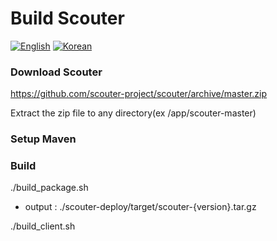 # Build Scouter
[![English](https://img.shields.io/badge/language-English-orange.svg)](Build-Scouter.md) [![Korean](https://img.shields.io/badge/language-Korean-blue.svg)](Build-Scouter_kr.md)

### Download Scouter
  https://github.com/scouter-project/scouter/archive/master.zip

  Extract the zip file to any directory(ex /app/scouter-master)

### Setup Maven

### Build
./build_package.sh
 - output : ./scouter-deploy/target/scouter-{version}.tar.gz

./build_client.sh